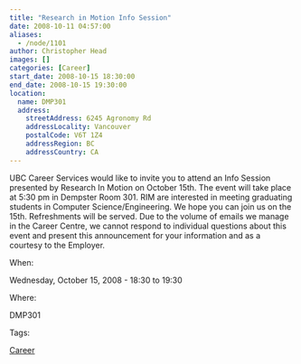 ```yaml
---
title: "Research in Motion Info Session"
date: 2008-10-11 04:57:00
aliases:
  - /node/1101
author: Christopher Head
images: []
categories: [Career]
start_date: 2008-10-15 18:30:00
end_date: 2008-10-15 19:30:00
location:
  name: DMP301
  address:
    streetAddress: 6245 Agronomy Rd
    addressLocality: Vancouver
    postalCode: V6T 1Z4
    addressRegion: BC
    addressCountry: CA
---
```


UBC Career Services would like to invite you to attend an Info Session presented by Research In Motion on October 15th. The event will take place at 5:30 pm in Dempster Room 301. RIM are interested in meeting graduating students in Computer Science/Engineering. We hope you can join us on the 15th. Refreshments will be served. Due to the volume of emails we manage in the Career Centre, we cannot respond to individual questions about this event and present this announcement for your information and as a courtesy to the Employer.

When: 

Wednesday, October 15, 2008 - 18:30 to 19:30

Where: 

DMP301

Tags: 

[Career](/career)
